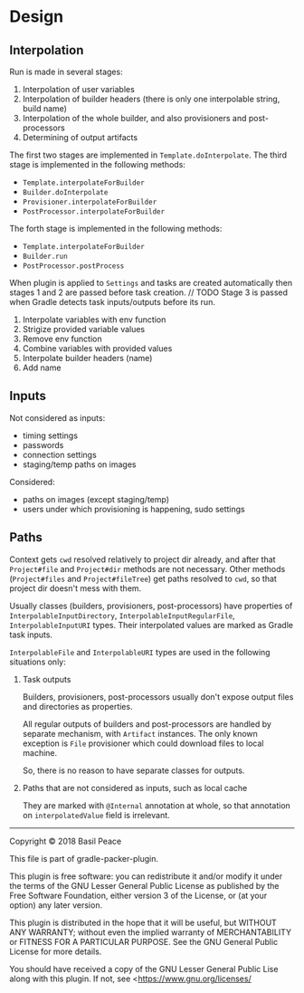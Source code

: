 Design
======

## Interpolation

Run is made in several stages:
1.  Interpolation of user variables
2.  Interpolation of builder headers
    (there is only one interpolable string, build name)
3.  Interpolation of the whole builder,
    and also provisioners and post-processors
4.  Determining of output artifacts

The first two stages are implemented in `Template.doInterpolate`.
The third stage is implemented in the following methods:
*   `Template.interpolateForBuilder`
*   `Builder.doInterpolate`
*   `Provisioner.interpolateForBuilder`
*   `PostProcessor.interpolateForBuilder`

The forth stage is implemented in the following methods:
*   `Template.interpolateForBuilder`
*   `Builder.run`
*   `PostProcessor.postProcess`

When plugin is applied to `Settings` and tasks are created automatically
then stages 1 and 2 are passed before task creation. // TODO
Stage 3 is passed when Gradle detects task inputs/outputs
before its run.

1. Interpolate variables with env function
2. Strigize provided variable values
3. Remove env function
4. Combine variables with provided values
5. Interpolate builder headers (name)
6. Add name

## Inputs

Not considered as inputs:
*   timing settings
*   passwords
*   connection settings
*   staging/temp paths on images

Considered:
*   paths on images (except staging/temp)
*   users under which provisioning is happening, sudo settings

## Paths

Context gets `cwd` resolved relatively to project dir already,
and after that `Project#file` and `Project#dir` methods
are not necessary.
Other methods (`Project#files` and `Project#fileTree`) get paths
resolved to `cwd`, so that project dir doesn't mess with them.

Usually classes (builders, provisioners, post-processors)
have properties of `InterpolableInputDirectory`,
`InterpolableInputRegularFile`, `InterpolableInputURI` types.
Their interpolated values are marked as Gradle task inputs.

`InterpolableFile` and `InterpolableURI` types are used
in the following situations only:

1.  Task outputs

    Builders, provisioners, post-processors usually don't expose
    output files and directories as properties.

    All regular outputs of builders and post-processors are handled
    by separate mechanism, with `Artifact` instances.
    The only known exception is `File` provisioner
    which could download files to local machine.

    So, there is no reason to have separate classes for outputs.

2.  Paths that are not considered as inputs, such as local cache

    They are marked with `@Internal` annotation at whole,
    so that annotation on `interpolatedValue` field is irrelevant.


------------------------------------------------------------------------
Copyright © 2018  Basil Peace

This file is part of gradle-packer-plugin.

This plugin is free software: you can redistribute it and/or modify
it under the terms of the GNU Lesser General Public License
as published by the Free Software Foundation, either version 3
of the License, or (at your option) any later version.

This plugin is distributed in the hope that it will be useful,
but WITHOUT ANY WARRANTY; without even the implied warranty of
MERCHANTABILITY or FITNESS FOR A PARTICULAR PURPOSE.  See the
GNU General Public License for more details.

You should have received a copy of the GNU Lesser General Public Lise
along with this plugin.  If not, see <https://www.gnu.org/licenses/
